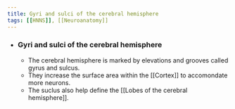 ```yaml
---
title: Gyri and sulci of the cerebral hemisphere
tags: [[HNNS]], [[Neuroanatomy]] 
---
```


- ### Gyri and sulci of the cerebral hemisphere
	- The cerebral hemisphere is marked by elevations and grooves called gyrus and sulcus.
	- They increase the surface area within the [[Cortex]] to accomondate more neurons.
	- The suclus also help define the [[Lobes of the cerebral hemisphere]].